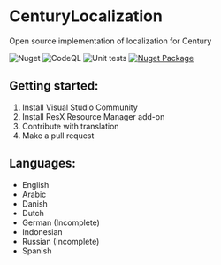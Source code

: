 # CenturyLocalization
Open source implementation of localization for Century

![Nuget](https://github.com/AndreCL/CenturyLocalization/workflows/Nuget/badge.svg)  ![CodeQL](https://github.com/AndreCL/CenturyLocalization/workflows/CodeQL/badge.svg)  ![Unit tests](https://github.com/AndreCL/CenturyLocalization/workflows/Unit%20tests/badge.svg)  <a href="https://www.nuget.org/packages/CenturyLocalization" alt="Nuget Package"><img src="https://img.shields.io/nuget/v/CenturyLocalization.svg?logo=nuget" title="Go To Nuget Package" alt="Nuget Package"/></a>

## Getting started:

1. Install Visual Studio Community
2. Install ResX Resource Manager add-on
3. Contribute with translation
4. Make a pull request

## Languages:

* English
* Arabic
* Danish
* Dutch
* German (Incomplete)
* Indonesian
* Russian (Incomplete)
* Spanish
